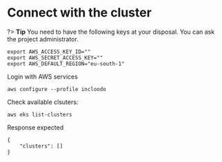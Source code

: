 
# Connect with the cluster

?> **Tip** You need to have the following keys at your disposal. You can ask the project administrator.

    export AWS_ACCESS_KEY_ID=""
    export AWS_SECRET_ACCESS_KEY=""
    export AWS_DEFAULT_REGION="eu-south-1"    

Login with AWS services

    aws configure --profile incloodo

Check available clsuters:

    aws eks list-clusters

Response expected

    {
        "clusters": []
    }


